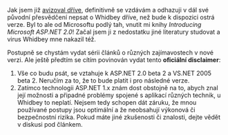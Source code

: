 <!-- dcterms:identifier = aspnetcz#35 -->
<!-- dcterms:title = Nakažen virem Whidbey: Disclaimer -->
<!-- dcterms:abstract = Jak jsem již avizoval dříve, definitivně se vzdávám a odhazuji v dál své původní přesvědčení nepsat o Whidbey dříve, než bude k dispozici ostrá verze. Byl to ale od Microsoftu podlý tah, vnutit mi knihy Introducing Microsoft ASP.NET 2.0! Začal jsem ji z nedostatku jiné literatury studovat a virus Whidbey mne nakazil též. -->
<!-- np9:categoryId = 1 -->
<!-- x4w:category = IT -->
<!-- np9:authorId = 1 -->
<!-- np9:authorEmail = michal.valasek@altairis.cz -->
<!-- dcterms:creator = Michal Altair Valášek -->
<!-- dcterms:created = 2005-04-30T15:03:21.12+02:00 -->
<!-- dcterms:dateAccepted = 2005-04-30T15:03:21.12+02:00 -->

Jak jsem již [avizoval dříve](/entry/article-20050419.aspx), definitivně se vzdávám a odhazuji v dál své původní přesvědčení nepsat o Whidbey dříve, než bude k dispozici ostrá verze. Byl to ale od Microsoftu podlý tah, vnutit mi knihy *Introducing Microsoft ASP.NET 2.0*! Začal jsem ji z nedostatku jiné literatury studovat a virus Whidbey mne nakazil též.

Postupně se chystám vydat sérii článků o různých zajímavostech v nové verzi. Ale ještě předtím se cítím povinován vydat tento **oficiální disclaimer**:

1.  Vše co budu psát, se vztahuje k ASP.NET 2.0 beta 2 a VS.NET 2005 beta 2. Neručím za to, že to bude platit i pro následné verze.
2.  Zatímco technologii ASP.NET 1.x znám dost obstojně na to, abych znal její možnosti a připadné problémy spojené s aplikací různých technik, u Whidbey to neplatí. Nejsem tedy schopen dát záruku, že mnou používané postupy jsou optimální a že neobsahují výkonová či bezpečnostní rizika. Pokud máte jiné zkušenosti či znalosti, dejte vědět v diskusi pod článkem.